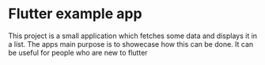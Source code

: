 # Flutter example app

This project is a small application which fetches some data and displays it in a list. The apps main purpose is to showecase how this can be done.
It can be useful for people who are new to flutter
